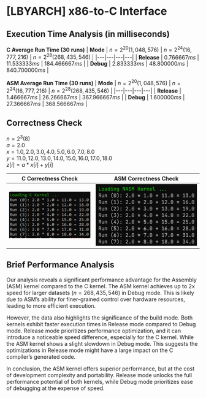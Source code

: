 # [LBYARCH] x86-to-C Interface

## Execution Time Analysis (in milliseconds)

**C Average Run Time (30 runs)**
| **Mode** | $n = 2^{20} (1,048,576)$ | $n = 2^{24} (16,777,216)$ | $n = 2^{28} (268,435,546)$ |
|---|---|---|---|
| **Release** | $0.766667 ms$ | $11.533333 ms$ | $184.466667 ms$ |
| **Debug** | $2.833333 ms$ | $48.800000 ms$ | $840.700000 ms$ |

**ASM Average Run Time (30 runs)**
| **Mode** | $n = 2^{20} (1,048,576)$ | $n = 2^{24} (16,777,216)$ | $n = 2^{28} (268,435,546)$ |
|---|---|---|---|
| **Release** | $1.466667 ms$ | $26.266667 ms$ | $367.966667 ms$ |
| **Debug** | $1.600000 ms$ | $27.366667 ms$ | $368.566667 ms$ |

## Correctness Check
$n = 2^3 (8)$  
$a = 2.0$  
$x = {1.0 , 2.0, 3.0, 4.0, 5.0, 6.0, 7.0, 8.0}$  
$y = {11.0 , 12.0, 13.0, 14.0, 15.0, 16.0, 17.0, 18.0}$  
$z[i] = a * x[i] + y[i]$

| **C Correctness Check** | **ASM Correctness Check** |
|---|---|
| ![C Correctness Check](C%20Correctness%20Check.png) | ![ASM Correctness Check](ASM%20Correctness%20Check.png) |

## Brief Performance Analysis
Our analysis reveals a significant performance advantage for the Assembly (ASM) kernel compared to the C kernel. The ASM kernel achieves up to 2x speed for larger datasets ($n=268,435,546$) in Debug mode. This is likely due to ASM’s ability for finer-grained control over hardware resources, leading to more efficient execution.

However, the data also highlights the significance of the build mode. Both kernels exhibit faster execution times in Release mode compared to Debug mode. Release mode prioritizes performance optimization, and it can introduce a noticeable speed difference, especially for the C kernel. While the ASM kernel shows a slight slowdown in Debug mode. This suggests the optimizations in Release mode might have a large impact on the C compiler’s generated code.

In conclusion, the ASM kernel offers superior performance, but at the cost of development complexity and portability. Release mode unlocks the full performance potential of both kernels, while Debug mode prioritizes ease of debugging at the expense of speed.
